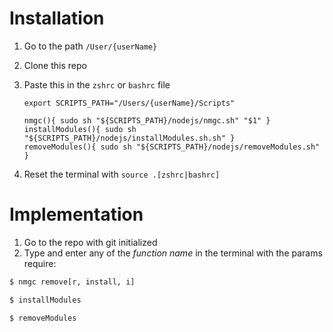 # Installation

1. Go to the path `/User/{userName}`
2. Clone this repo
3. Paste this in the `zshrc` or `bashrc` file

   ```
   export SCRIPTS_PATH="/Users/{userName}/Scripts"

   nmgc(){ sudo sh "${SCRIPTS_PATH}/nodejs/nmgc.sh" "$1" }
   installModules(){ sudo sh "${SCRIPTS_PATH}/nodejs/installModules.sh.sh" }
   removeModules(){ sudo sh "${SCRIPTS_PATH}/nodejs/removeModules.sh" }
   ```

4. Reset the terminal with `source .[zshrc|bashrc]`

# Implementation

1. Go to the repo with git initialized
2. Type and enter any of the _function name_ in the terminal with the params require:

```bash
$ nmgc remove[r, install, i]
```

```bash
$ installModules
```

```bash
$ removeModules
```
